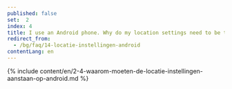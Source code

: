 ```yaml
---
published: false
set:  2
index: 4
title: I use an Android phone. Why do my location settings need to be turned on?
redirect_from: 
  - /bg/faq/14-locatie-instellingen-android
contentLang: en
---
```

{% include content/en/2-4-waarom-moeten-de-locatie-instellingen-aanstaan-op-android.md %}
